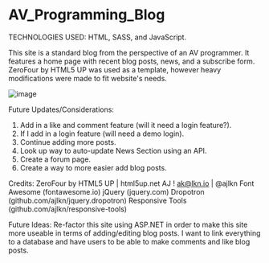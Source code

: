 # AV_Programming_Blog

TECHNOLOGIES USED: HTML, SASS, and JavaScript.

This site is a standard blog from the perspective of an AV programmer. It features a home page with recent blog posts, news, and a subscribe form. 
ZeroFour by HTML5 UP was used as a template, however heavy modifications were made to fit website's needs. 

![image](https://user-images.githubusercontent.com/110023169/203030237-10398015-1ccf-4b4f-bea7-91f4a3774563.png)


Future Updates/Considerations: 
1. Add in a like and comment feature (will it need a login feature?).
2. If I add in a login feature (will need a demo login).
3. Continue adding more posts.
4. Look up way to auto-update News Section using an API.
5. Create a forum page. 
6. Create a way to more easier add blog posts. 

Credits:
		ZeroFour by HTML5 UP | html5up.net
		AJ ! ak@lkn.io | @ajlkn 
		Font Awesome (fontawesome.io)
		jQuery (jquery.com)
		Dropotron (github.com/ajlkn/jquery.dropotron)
		Responsive Tools (github.com/ajlkn/responsive-tools)
		
		
		
Future Ideas: Re-factor this site using ASP.NET in order to make this site more useable in terms of adding/editing blog posts. I want to link everything to a database and have users to be able to make comments and like blog posts. 
